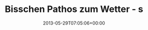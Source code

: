 ---
retweeted: false
source: <a href="http://erased4113706.com" rel="nofollow">erased4113706</a>
entities:
  hashtags: []
  symbols: []
  user_mentions:
  - name: Marc Böttler
    screen_name: marcshark
    indices:
    - '46'
    - '56'
    id_str: '15440623'
    id: '15440623'
  - name: Matthias Gieselmann
    screen_name: bildlich
    indices:
    - '57'
    - '66'
    id_str: '24895329'
    id: '24895329'
  - name: Gerd Böttler
    screen_name: gerdoblaster
    indices:
    - '67'
    - '80'
    id_str: '170259048'
    id: '170259048'
  - name: depone
    screen_name: depone
    indices:
    - '81'
    - '88'
    id_str: '5008851'
    id: '5008851'
  urls:
  - url: http://t.co/JMbBN7JUlk
    expanded_url: http://open.spotify.com/album/124uFvl3cvozZnlh7MPSQY
    display_url: open.spotify.com/album/124uFvl3…
    indices:
    - '90'
    - '112'
display_text_range:
- '0'
- '112'
favorite_count: '0'
id_str: '339638512024420352'
truncated: false
retweet_count: '0'
id: '339638512024420352'
possibly_sensitive: false
created_at: Wed May 29 07:05:06 +0000 2013
favorited: false
full_text: Bisschen Pathos zum Wetter -  seid ihr dabei, [@marcshark](https://twitter.com/marcshark)
  [@bildlich](https://twitter.com/bildlich) [@gerdoblaster](https://twitter.com/gerdoblaster)
  [@depone](https://twitter.com/depone)?
lang: de
quote_url: http://open.spotify.com/album/124uFvl3cvozZnlh7MPSQY
tags:
- pesos:twitter
date: '2013-05-29T07:05:06+00:00'
src: https://twitter.com/bascht/status/339638512024420352
original_url: https://twitter.com/bascht/status/339638512024420352
type: twitter_tweet
text: Bisschen Pathos zum Wetter -  seid ihr dabei, [@marcshark](https://twitter.com/marcshark)
  [@bildlich](https://twitter.com/bildlich) [@gerdoblaster](https://twitter.com/gerdoblaster)
  [@depone](https://twitter.com/depone)?
title: Bisschen Pathos zum Wetter -  s

---